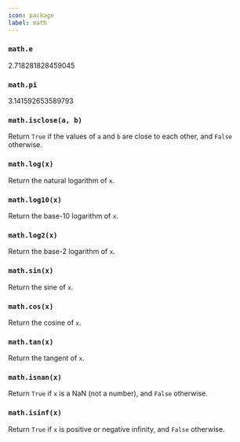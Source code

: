 ```yaml
---
icon: package
label: math
---
```


### `math.e`

2.718281828459045

### `math.pi`

3.141592653589793

### `math.isclose(a, b)`

Return `True` if the values of `a` and `b` are close to each other, and `False` otherwise.

### `math.log(x)`

Return the natural logarithm of `x`.

### `math.log10(x)`

Return the base-10 logarithm of `x`.

### `math.log2(x)`

Return the base-2 logarithm of `x`.

### `math.sin(x)`

Return the sine of `x`.

### `math.cos(x)`

Return the cosine of `x`.

### `math.tan(x)`

Return the tangent of `x`.

### `math.isnan(x)`

Return `True` if `x` is a NaN (not a number), and `False` otherwise.

### `math.isinf(x)`

Return `True` if `x` is positive or negative infinity, and `False` otherwise.


